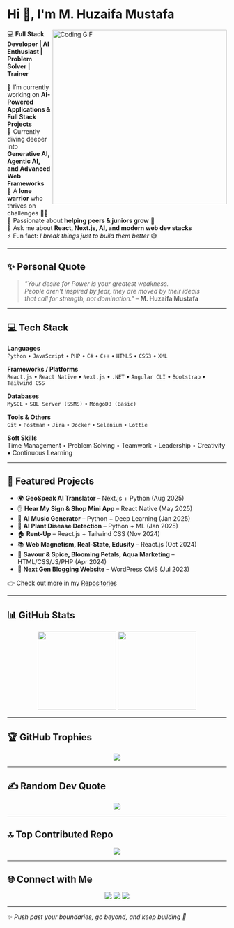 # Hi 👋, I'm M. Huzaifa Mustafa  

<img align="right" alt="Coding GIF" width="400" src="https://raw.githubusercontent.com/abhisheknaiidu/abhisheknaiidu/master/code.gif" />

💻 **Full Stack Developer | AI Enthusiast | Problem Solver | Trainer**  

🔭 I’m currently working on **AI-Powered Applications & Full Stack Projects**  
🌱 Currently diving deeper into **Generative AI, Agentic AI, and Advanced Web Frameworks**  
🐆 A **lone warrior** who thrives on challenges 👊👊  
🤝 Passionate about **helping peers & juniors grow** 🎯  
💬 Ask me about **React, Next.js, AI, and modern web dev stacks**  
⚡ Fun fact: *I break things just to build them better* 😅  

---

## ✨ Personal Quote  

> *"Your desire for Power is your greatest weakness.  
> People aren't inspired by fear, they are moved by their ideals  
> that call for strength, not domination."* – **M. Huzaifa Mustafa**  

---

## 💻 Tech Stack  

**Languages**  
`Python` • `JavaScript` • `PHP` • `C#` • `C++` • `HTML5` • `CSS3` • `XML`  

**Frameworks / Platforms**  
`React.js` • `React Native` • `Next.js` • `.NET` • `Angular CLI` • `Bootstrap` • `Tailwind CSS`  

**Databases**  
`MySQL` • `SQL Server (SSMS)` • `MongoDB (Basic)`  

**Tools & Others**  
`Git` • `Postman` • `Jira` • `Docker` • `Selenium` • `Lottie`  

**Soft Skills**  
Time Management • Problem Solving • Teamwork • Leadership • Creativity • Continuous Learning  

---

## 🚀 Featured Projects  

- 🌍 **GeoSpeak AI Translator** – Next.js + Python (Aug 2025)  
- ✋ **Hear My Sign & Shop Mini App** – React Native (May 2025)  
- 🎵 **AI Music Generator** – Python + Deep Learning (Jan 2025)  
- 🌱 **AI Plant Disease Detection** – Python + ML (Jan 2025)  
- 🏠 **Rent-Up** – React.js + Tailwind CSS (Nov 2024)  
- 📚 **Web Magnetism, Real-State, Edusity** – React.js (Oct 2024)  
- 🎨 **Savour & Spice, Blooming Petals, Aqua Marketing** – HTML/CSS/JS/PHP (Apr 2024)  
- 📝 **Next Gen Blogging Website** – WordPress CMS (Jul 2023)  

👉 Check out more in my [Repositories](https://github.com/huzaifamustafa-dev)  

---

## 📊 GitHub Stats  

<p align="center">
  <img src="https://github-readme-stats.vercel.app/api?username=huzaifamustafa-dev&show_icons=true&theme=radical" height="180"/>
  <img src="https://github-readme-streak-stats.herokuapp.com/?user=huzaifamustafa-dev&theme=radical" height="180"/>
</p>

---

## 🏆 GitHub Trophies  

<p align="center">
  <img src="https://github-profile-trophy.vercel.app/?username=huzaifamustafa-dev&theme=darkhub&no-frame=true&margin-w=15&margin-h=15" />
</p>

---

## ✍️ Random Dev Quote  

<p align="center">
  <img src="https://quotes-github-readme.vercel.app/api?type=horizontal&theme=radical" />
</p>

---

## 🔝 Top Contributed Repo  

<p align="center">
  <img src="https://github-contributor-stats.vercel.app/api?username=huzaifamustafa-dev&limit=5&theme=radical&combine_all_yearly_contributions=true" />
</p>

---

## 🌐 Connect with Me  

<p align="center">
  <a href="mailto:huzaifamustafa.dev1727@gmail.com"><img src="https://img.shields.io/badge/Email-D14836?logo=gmail&logoColor=white"></a>
  <a href="https://www.linkedin.com/in/YOUR-LINKEDIN"><img src="https://img.shields.io/badge/LinkedIn-0A66C2?logo=linkedin&logoColor=white"></a>
  <a href="https://github.com/huzaifamustafa-dev"><img src="https://img.shields.io/badge/GitHub-100000?logo=github&logoColor=white"></a>
</p>

---

✨ *Push past your boundaries, go beyond, and keep building 🚀*  

